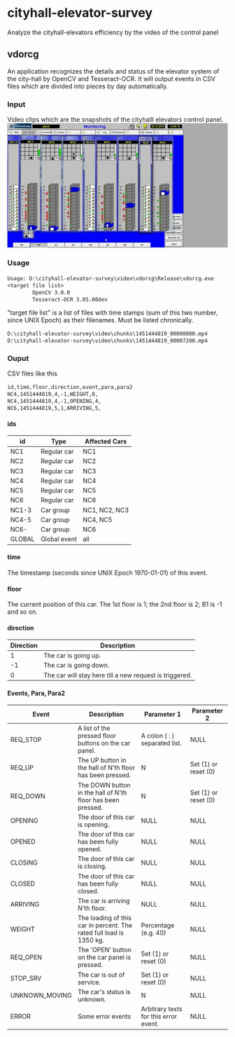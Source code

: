 # cityhall-elevator-survey
Analyze the cityhall-elevators efficiency by the video of the control panel

## vdorcg
An application recognizes the details and status of the elevator system of the city-hall by OpenCV and Tesseract-OCR. It will output events in CSV files which are divided into pieces by day automatically. 
### Input
Video clips which are the snapshots of the cityhalll elevators control panel. 
![image of the control panel](https://raw.githubusercontent.com/cchuang/cityhall-elevator-survey/master/video/sample.jpg)

### Usage 
```
Usage: D:\cityhall-elevator-survey\video\vdorcg\Release\vdorcg.exe <target file list>
        OpenCV 3.0.0
        Tesseract-OCR 3.05.00dev
```
"target file list" is a list of files with time stamps (sum of this two number, since UNIX Epoch) as their filenames. Must be listed chronically. 
```
D:\cityhall-elevator-survey\video\chunks\1451444819_00000000.mp4
D:\cityhall-elevator-survey\video\chunks\1451444819_00007200.mp4
```

### Ouput
CSV files like this

```
id,time,floor,direction,event,para,para2
NC4,1451444819,4,-1,WEIGHT,8,
NC4,1451444819,4,-1,OPENING,4,
NC6,1451444819,5,1,ARRIVING,5,
```

#### ids
| id   | Type        |Affected Cars| 
|------|-------------|-------------|
|NC1   | Regular car |NC1 |
|NC2   | Regular car |NC2 |
|NC3   | Regular car |NC3 |
|NC4   | Regular car |NC4 |
|NC5   | Regular car |NC5 |
|NC6   | Regular car |NC6 |
|NC1-3 | Car group   |NC1, NC2, NC3|
|NC4-5 | Car group   |NC4, NC5|
|NC6-  | Car group   |NC6|
|GLOBAL| Global event|all|

#### time
The timestamp (seconds since UNIX Epoch 1970-01-01) of this event. 

#### floor
The current position of this car. The 1st floor is 1; the 2nd floor is 2; B1 is -1 and so on. 

#### direction
|Direction|Description|
|---------|-----------|
|1        |The car is going up.|
|-1       |The car is going down.|
|0        |The car will stay here till a new request is triggered.|

#### Events, Para, Para2
| Event    | Description | Parameter 1 | Parameter 2 |
|----------|-------------|-------------|-------------|
| REQ_STOP | A list of the pressed floor buttons on the car panel. | A colon ( : ) separated list. | NULL |
| REQ_UP   | The UP button in the hall of N'th floor has been pressed. | N | Set (1) or reset (0) |
| REQ_DOWN | The DOWN button in the hall of N'th floor has been pressed. | N | Set (1) or reset (0) |
| OPENING  | The door of this car is opening. | NULL | NULL |
| OPENED   | The door of this car has been fully opened. | NULL | NULL |
| CLOSING  | The door of this car is closing. | NULL | NULL |
| CLOSED   | The door of this car has been fully closed. | NULL | NULL |
| ARRIVING | The car is arriving N'th floor. | NULL | NULL |
| WEIGHT   | The loading of this car in percent. The rated full load is 1350 kg. | Percentage (e.g. 40) | NULL |
| REQ_OPEN | The 'OPEN' button on the car panel is pressed. | Set (1) or reset (0) | NULL |
| STOP_SRV | The car is out of service. | Set (1) or reset (0) | NULL |
| UNKNOWN_MOVING | The car's status is unknown. | N | NULL |
| ERROR | Some error events | Arbitrary texts for this error event. | NULL |


